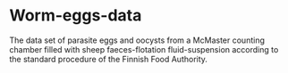 # Worm-eggs-data
The data set of parasite eggs and oocysts from a McMaster counting chamber filled with sheep faeces-flotation fluid-suspension according to the standard procedure of the Finnish Food Authority.
